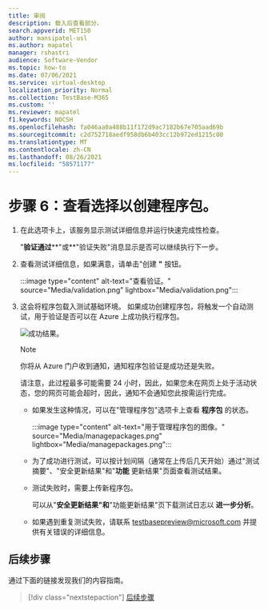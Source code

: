 ```yaml
---
title: 审阅
description: 载入后查看部分。
search.appverid: MET150
author: mansipatel-usl
ms.author: mapatel
manager: rshastri
audience: Software-Vendor
ms.topic: how-to
ms.date: 07/06/2021
ms.service: virtual-desktop
localization_priority: Normal
ms.collection: TestBase-M365
ms.custom: ''
ms.reviewer: mapatel
f1.keywords: NOCSH
ms.openlocfilehash: fa046aa0a488b11f172d9ac7182b67e705aad69b
ms.sourcegitcommit: c2d752718aedf958db6b403cc12b972ed1215c00
ms.translationtype: MT
ms.contentlocale: zh-CN
ms.lasthandoff: 08/26/2021
ms.locfileid: "58571177"
---
```

# <a name="step-6-review-your-selections-to-create-your-package"></a>步骤 6：查看选择以创建程序包。

1. 在此选项卡上，该服务显示测试详细信息并运行快速完成性检查。

    "**验证通过****"或**"验证失败"消息显示是否可以继续执行下一步。

2. 查看测试详细信息，如果满意，请单击"创建 **"** 按钮。

    :::image type="content" alt-text="查看验证。" source="Media/validation.png" lightbox="Media/validation.png":::

3. 这会将程序包载入测试基础环境。 如果成功创建程序包，将触发一个自动测试，用于验证是否可以在 Azure 上成功执行程序包。

    ![成功结果。](Media/successful.png)

    > [!NOTE]
    > 你将从 Azure 门户收到通知，通知程序包验证是成功还是失败。
    >
    > 请注意，此过程最多可能需要 24 小时，因此，如果您未在网页上处于活动状态，您的网页可能会超时，因此，通知不会通知您此按需运行完成。

    - 如果发生这种情况，可以在"管理程序包"选项卡上查看 **程序包** 的状态。

      :::image type="content" alt-text="用于管理程序包的图像。" source="Media/managepackages.png" lightbox="Media/managepackages.png":::

    - 为了成功进行测试，可以按计划间隔（通常在上传后几天开始）通过"测试摘要"、"安全更新结果"和"**功能** 更新结果"页面查看测试结果。
  
    - 测试失败时，需要上传新程序包。 

      可以从"**安全更新结果"和**"功能更新结果"页下载测试日志以 **进一步分析**。

    - 如果遇到重复测试失败，请联系 testbasepreview@microsoft.com 并提供有关错误的详细信息。

## <a name="next-steps"></a>后续步骤

通过下面的链接发现我们的内容指南。

> [!div class="nextstepaction"]
> [后续步骤](contentguideline.md)
